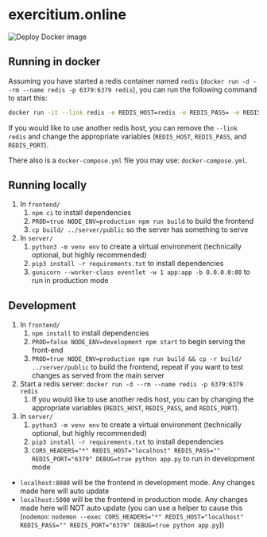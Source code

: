 # exercitium.online

<!-- ![Test + Deploy](https://github.com/SConaway/exercitium.online/workflows/Test%20+%20Deploy/badge.svg) -->

![Deploy Docker image](https://github.com/SConaway/exercitium.online/workflows/Deploy%20Docker%20image/badge.svg)

## Running in docker

Assuming you have started a redis container named `redis` (`docker run -d --rm --name redis -p 6379:6379 redis`), you can run the following command to start this:

```bash
docker run -it --link redis -e REDIS_HOST=redis -e REDIS_PASS= -e REDIS_PORT=6379 -p 80:80 -d "sconaway/exercitium.online"
```

If you would like to use another redis host, you can remove the `--link redis` and change the appropriate variables (`REDIS_HOST`, `REDIS_PASS`, and `REDIS_PORT`).

There also is a `docker-compose.yml` file you may use: `docker-compose.yml`.

## Running locally

1. In `frontend/`
    1. `npm ci` to install dependencies
    2. `PROD=true NODE_ENV=production npm run build` to build the frontend
    3. `cp build/ ../server/public` so the server has something to serve
2. In `server/`
    1. `python3 -m venv env` to create a virtual environment (technically optional, but highly recommended)
    2. `pip3 install -r requirements.txt` to install dependencies
    3. `gunicorn --worker-class eventlet -w 1 app:app -b 0.0.0.0:80` to run in production mode

## Development

1. In `frontend/`
    1. `npm install` to install dependencies
    2. `PROD=false NODE_ENV=development npm start` to begin serving the front-end
    3. `PROD=true NODE_ENV=production npm run build && cp -r build/ ../server/public` to build the frontend, repeat if you want to test changes as served from the main server
2. Start a redis server: `docker run -d --rm --name redis -p 6379:6379 redis`
    1. If you would like to use another redis host, you can by changing the appropriate variables (`REDIS_HOST`, `REDIS_PASS`, and `REDIS_PORT`).
3. In `server/`
    1. `python3 -m venv env` to create a virtual environment (technically optional, but highly recommended)
    2. `pip3 install -r requirements.txt` to install dependencies
    3. `CORS_HEADERS="*" REDIS_HOST="localhost" REDIS_PASS="" REDIS_PORT="6379" DEBUG=true python app.py` to run in development mode

-   `localhost:8080` will be the frontend in development mode. Any changes made here will auto update
-   `localhost:5000` will be the frontend in production mode. Any changes made here will NOT auto update (you can use a helper to cause this (`nodemon`: `nodemon --exec CORS_HEADERS="*" REDIS_HOST="localhost" REDIS_PASS="" REDIS_PORT="6379" DEBUG=true python app.py`))
